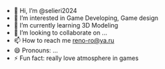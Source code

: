 - 👋 Hi, I’m @selieri2024
- 👀 I’m interested in Game Developing, Game design
- 🌱 I’m currently learning 3D Modeling
- 💞️ I’m looking to collaborate on ...
- 📫 How to reach me reno-ro@ya.ru
- 😄 Pronouns: ...
- ⚡ Fun fact: really love atmosphere in games

<!---
selieri2024/selieri2024 is a ✨ special ✨ repository because its `README.md` (this file) appears on your GitHub profile.
You can click the Preview link to take a look at your changes.
--->
